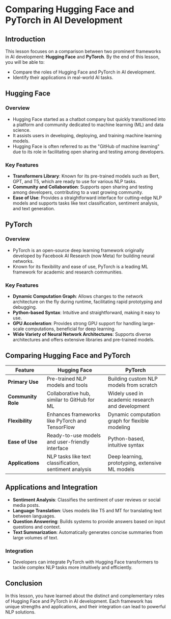# Comparing Hugging Face and PyTorch in AI Development

## Introduction

This lesson focuses on a comparison between two prominent frameworks in AI development: **Hugging Face** and **PyTorch**. By the end of this lesson, you will be able to:

- Compare the roles of Hugging Face and PyTorch in AI development.
- Identify their applications in real-world AI tasks.

## Hugging Face

### Overview

- Hugging Face started as a chatbot company but quickly transitioned into a platform and community dedicated to machine learning (ML) and data science.
- It assists users in developing, deploying, and training machine learning models.
- Hugging Face is often referred to as the "GitHub of machine learning" due to its role in facilitating open sharing and testing among developers.

### Key Features

- **Transformers Library**: Known for its pre-trained models such as Bert, GPT, and T5, which are ready to use for various NLP tasks.
- **Community and Collaboration**: Supports open sharing and testing among developers, contributing to a vast growing community.
- **Ease of Use**: Provides a straightforward interface for cutting-edge NLP models and supports tasks like text classification, sentiment analysis, and text generation.

## PyTorch

### Overview

- PyTorch is an open-source deep learning framework originally developed by Facebook AI Research (now Meta) for building neural networks.
- Known for its flexibility and ease of use, PyTorch is a leading ML framework for academic and research communities.

### Key Features

- **Dynamic Computation Graph**: Allows changes to the network architecture on the fly during runtime, facilitating rapid prototyping and debugging.
- **Python-based Syntax**: Intuitive and straightforward, making it easy to use.
- **GPU Acceleration**: Provides strong GPU support for handling large-scale computations, beneficial for deep learning.
- **Wide Variety of Neural Network Architectures**: Supports diverse architectures and offers extensive libraries and pre-trained models.

## Comparing Hugging Face and PyTorch

| Feature                | Hugging Face                                    | PyTorch                                         |
|------------------------|--------------------------------------------------|-------------------------------------------------|
| **Primary Use**        | Pre-trained NLP models and tools                 | Building custom NLP models from scratch         |
| **Community Role**     | Collaborative hub, similar to GitHub for ML      | Widely used in academic research and development|
| **Flexibility**        | Enhances frameworks like PyTorch and TensorFlow  | Dynamic computation graph for flexible modeling |
| **Ease of Use**        | Ready-to-use models and user-friendly interface  | Python-based, intuitive syntax                  |
| **Applications**       | NLP tasks like text classification, sentiment analysis | Deep learning, prototyping, extensive ML models |

## Applications and Integration

- **Sentiment Analysis**: Classifies the sentiment of user reviews or social media posts.
- **Language Translation**: Uses models like T5 and MT for translating text between languages.
- **Question Answering**: Builds systems to provide answers based on input questions and context.
- **Text Summarization**: Automatically generates concise summaries from large volumes of text.

### Integration

- Developers can integrate PyTorch with Hugging Face transformers to tackle complex NLP tasks more intuitively and efficiently.

## Conclusion

In this lesson, you have learned about the distinct and complementary roles of Hugging Face and PyTorch in AI development. Each framework has unique strengths and applications, and their integration can lead to powerful NLP solutions.